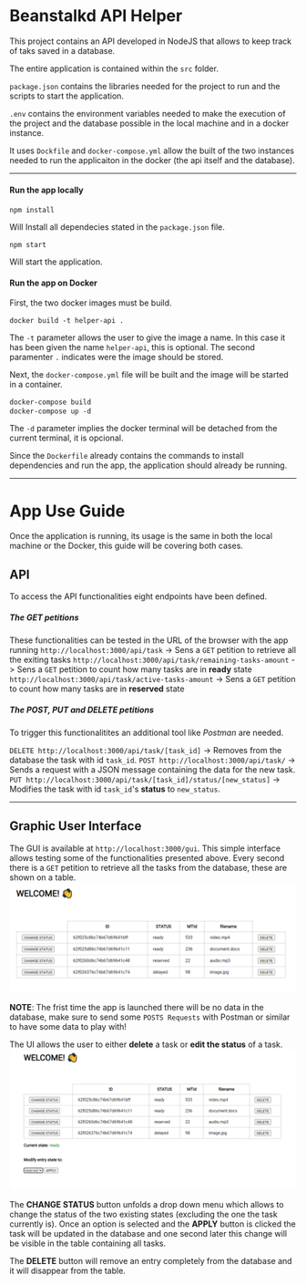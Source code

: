 # Beanstalkd API Helper

This project contains an API developed in NodeJS that allows to keep track of taks saved in a database.

The entire application is contained within the `src` folder.

`package.json` contains the libraries needed for the project to run and the scripts to start the application.

`.env` contains the environment variables needed to make the execution of the project and the database possible in the local machine and in a docker instance.

It uses `Dockfile` and `docker-compose.yml` allow the built of the two instances needed to run the applicaiton in the docker (the api itself and the database).

--- 

#### Run the app locally

    npm install 
Will Install all dependecies stated in the `package.json` file.
    
    npm start
Will start the application.

#### Run the app on Docker
First, the two docker images must be build.

    docker build -t helper-api .
    
The `-t` parameter allows the user to give the image a name. In this case it has been given the name `helper-api`, this is optional. The second paramenter `.` indicates were the image should be stored.

Next, the `docker-compose.yml` file will be built and the image will be started in a container.

    docker-compose build
    docker-compose up -d

The `-d` parameter implies the docker terminal will be detached from the current terminal, it is opcional.

Since the `Dockerfile` already contains the commands to install dependencies and run the app, the application should already be running.

---

# App Use Guide

Once the application is running, its usage is the same in both the local machine or the Docker, this guide will be covering both cases.

## API

To access the API functionalities eight endpoints have been defined.

##### The GET petitions
These functionalities can be tested in the URL of the browser with the app running
`http://localhost:3000/api/task` -> Sens a `GET` petition to retrieve all the exiting tasks
`http://localhost:3000/api/task/remaining-tasks-amount` -> Sens a `GET` petition to count how many tasks are in **ready** state
`http://localhost:3000/api/task/active-tasks-amount` -> Sens a `GET` petition to count how many tasks are in **reserved** state

##### The POST, PUT and DELETE petitions
To trigger this functionalitites an additional tool like *Postman* are needed.

`DELETE http://localhost:3000/api/task/[task_id]` -> Removes from the database the task with id `task_id`.
`POST http://localhost:3000/api/task/` -> Sends a request with a JSON message containing the data for the new task.
`PUT http://localhost:3000/api/task/[task_id]/status/[new_status]` -> Modifies the task with id `task_id`'s **status** to `new_status`.

---

## Graphic User Interface

The GUI is available at `http://localhost:3000/gui`. This simple interface allows testing some of the functionalities presented above. 
Every second there is a `GET` petition to retrieve all the tasks from the database, these are shown on a table. 
![Graphic User Interface](./img/gui.PNG)

**NOTE**: The frist time the app is launched there will be no data in the database, make sure to send some `POSTS Requests` with Postman or similar to have some data to play with!

The UI allows the user to either **delete** a task or **edit the status** of a task. 
![Graphic User Interface](./img/modify.PNG)

The **CHANGE STATUS** button unfolds a drop down menu which allows to change the status of the two existing states (excluding the one the task currently is). Once an option is selected and the **APPLY** button is clicked the task will be updated in the database and one second later this change will be visible in the table containing all tasks.

The **DELETE** button will remove an entry completely from the database and it will disappear from the table.
